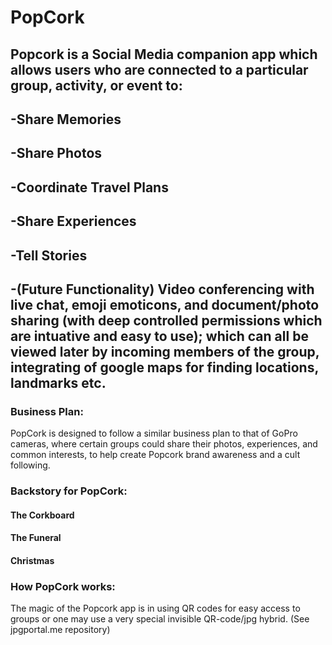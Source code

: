 # PopCork
## Popcork is a Social Media companion app which allows users who are connected to a particular group, activity, or event to:
## -Share Memories
## -Share Photos
## -Coordinate Travel Plans
## -Share Experiences
## -Tell Stories
## -(Future Functionality) Video conferencing with live chat, emoji emoticons, and document/photo sharing (with deep controlled permissions which are intuative and easy to use); which can all be viewed later by incoming members of the group, integrating of google maps for finding locations, landmarks etc.
### Business Plan:
<p>PopCork is designed to follow a similar business plan to that of GoPro cameras, where certain groups  
  could share their photos, experiences, and common interests, to help create Popcork brand awareness and a cult following.</p>
  
### Backstory for PopCork:
#### The Corkboard
#### The Funeral
#### Christmas

### How PopCork works:
<p>The magic of the Popcork app is in using QR codes for easy access to groups or one may use a very  
  special invisible QR-code/jpg hybrid. (See jpgportal.me repository) </p>

